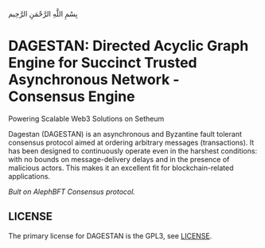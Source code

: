 بِسْمِ اللَّهِ الرَّحْمَنِ الرَّحِيم

# DAGESTAN: Directed Acyclic Graph Engine for Succinct Trusted Asynchronous Network - Consensus Engine

Powering Scalable Web3 Solutions on Setheum

Dagestan (DAGESTAN) is an asynchronous and Byzantine fault tolerant consensus protocol aimed at ordering arbitrary messages (transactions). It has been designed to continuously operate even in the harshest conditions: with no bounds on message-delivery delays and in the presence of malicious actors. This makes it an excellent fit for blockchain-related applications.

*Bult on AlephBFT Consensus protocol.*

## LICENSE
The primary license for DAGESTAN is the GPL3, see [LICENSE](https://github.com/Khalifa-Blockchain/Dagestan/blob/main/LICENSE.md).

